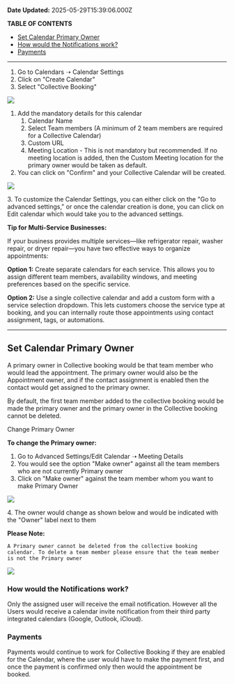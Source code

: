 **Date Updated:** 2025-05-29T15:39:06.000Z
  
  
**TABLE OF CONTENTS**

* [Set Calendar Primary Owner](#Set-Calendar-Primary-Owner)[](#How-would-the-Notifications-work?)
* [How would the Notifications work?](#How-would-the-Notifications-work?)[](#Payments)
* [Payments](#Payments)

  
---

  
1. Go to Calendars ➝ Calendar Settings
2. Click on "Create Calendar"
3. Select "Collective Booking"

  
![](https://s3.amazonaws.com/cdn.freshdesk.com/data/helpdesk/attachments/production/155004350274/original/RpvzHmj3XUSnFky8A8G_PFRP4ppgcsBrAA.png?1691038898)  

  
1. Add the mandatory details for this calendar  
   1. Calendar Name  
   2. Select Team members (A minimum of 2 team members are required for a Collective Calendar)  
   3. Custom URL  
   4. Meeting Location - This is not mandatory but recommended. If no meeting location is added, then the Custom Meeting location for the primary owner would be taken as default.
2. You can click on "Confirm" and your Collective Calendar will be created.
  
  
![](https://s3.amazonaws.com/cdn.freshdesk.com/data/helpdesk/attachments/production/155004350272/original/ubYHojSvUY0ZC2qiofg-Hf6ANvpL1DG0oQ.png?1691038897)
  
  
3\. To customize the Calendar Settings, you can either click on the "Go to advanced settings," or once the calendar creation is done, you can click on Edit calendar which would take you to the advanced settings.
  
  
**Tip for Multi-Service Businesses:**  
  
If your business provides multiple services—like refrigerator repair, washer repair, or dryer repair—you have two effective ways to organize appointments:  
  
**Option 1:** Create separate calendars for each service. This allows you to assign different team members, availability windows, and meeting preferences based on the specific service.
  
**Option 2:** Use a single collective calendar and add a custom form with a service selection dropdown. This lets customers choose the service type at booking, and you can internally route those appointments using contact assignment, tags, or automations.

  
---

  
## **Set Calendar Primary Owner**

A primary owner in Collective booking would be that team member who would lead the appointment. The primary owner would also be the Appointment owner, and if the contact assignment is enabled then the contact would get assigned to the primary owner. 

  
By default, the first team member added to the collective booking would be made the primary owner and the primary owner in the Collective booking cannot be deleted. 

Change Primary Owner

  
**To change the Primary owner:**

1. Go to Advanced Settings/Edit Calendar ➝ Meeting Details
2. You would see the option "Make owner" against all the team members who are not currently Primary owner
3. Click on "Make owner" against the team member whom you want to make Primary Owner

  
![](https://s3.amazonaws.com/cdn.freshdesk.com/data/helpdesk/attachments/production/155004350275/original/fNVrB2OFN6ErRUhDZbdX81UMykIvY9KPtA.jpeg?1691038898)

  
4\. The owner would change as shown below and would be indicated with the "Owner" label next to them

  
**Please Note:**

```
A Primary owner cannot be deleted from the collective booking calendar. To delete a team member please ensure that the team member is not the Primary owner
```

![](https://s3.amazonaws.com/cdn.freshdesk.com/data/helpdesk/attachments/production/155004350273/original/_hR4OVjyuR5g_jgkE9AzpGFhfWWbItXI8w.png?1691038897)

### **How would the Notifications work?**

Only the assigned user will receive the email notification. However all the Users would receive a calendar invite notification from their third party integrated calendars (Google, Outlook, iCloud).

  
### **Payments**

Payments would continue to work for Collective Booking if they are enabled for the Calendar, where the user would have to make the payment first, and once the payment is confirmed only then would the appointment be booked.